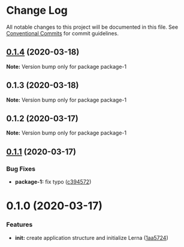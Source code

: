 # Change Log

All notable changes to this project will be documented in this file.
See [Conventional Commits](https://conventionalcommits.org) for commit guidelines.

## [0.1.4](https://github.com/mredjem/lerna-testing/compare/package-1@0.1.3...package-1@0.1.4) (2020-03-18)

**Note:** Version bump only for package package-1





## 0.1.3 (2020-03-18)

**Note:** Version bump only for package package-1





## 0.1.2 (2020-03-17)

**Note:** Version bump only for package package-1





## [0.1.1](https://github.com/mredjem/lerna-testing/compare/package-1@0.1.0...package-1@0.1.1) (2020-03-17)


### Bug Fixes

* **package-1:** fix typo ([c394572](https://github.com/mredjem/lerna-testing/commit/c3945729e2fd8cbc6a4fb0db5a0afca56beb9f8b))





# 0.1.0 (2020-03-17)


### Features

* **init:** create application structure and initialize Lerna ([1aa5724](https://github.com/mredjem/lerna-testing/commit/1aa5724fdafa2e931a88e6ebeb2b60c7462baf7c))
